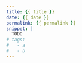 ```yaml
---
title: {{ title }}
date: {{ date }}
permalink: {{ permalink }}
snippet: |
  TODO
# tags:
#   - a
#   - b
---
```

